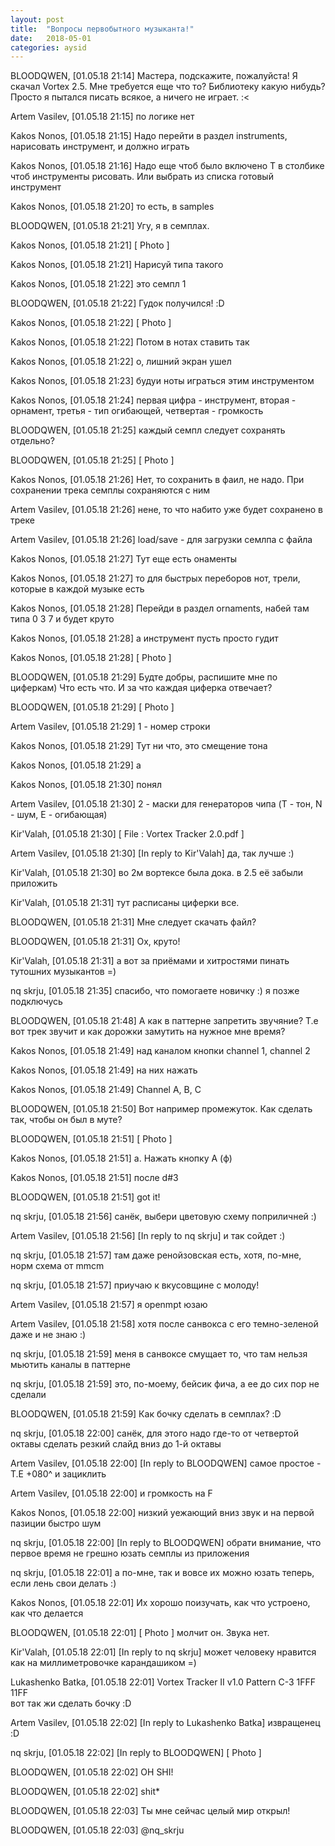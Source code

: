 ```yaml
---
layout: post
title:  "Вопросы первобытного музыканта!"
date:   2018-05-01
categories: aysid
---
```

BLOODQWEN, [01.05.18 21:14]
Мастера, подскажите, пожалуйста! Я скачал Vortex 2.5.
Мне требуется еще что то? Библиотеку какую нибудь? Просто я пытался писать всякое, а ничего не играет. :<

Artem Vasilev, [01.05.18 21:15]
по логике нет

Kakos Nonos, [01.05.18 21:15]
Надо перейти в раздел instruments, нарисовать инструмент, и должно играть

Kakos Nonos, [01.05.18 21:16]
Надо еще чтоб было включено T в столбике чтоб инструменты рисовать. Или выбрать из списка готовый инструмент

Kakos Nonos, [01.05.18 21:20]
то есть, в samples

BLOODQWEN, [01.05.18 21:21]
Угу, я в семплах.

Kakos Nonos, [01.05.18 21:21]
[ Photo ]

Kakos Nonos, [01.05.18 21:21]
Нарисуй типа такого

Kakos Nonos, [01.05.18 21:22]
это семпл 1

BLOODQWEN, [01.05.18 21:22]
Гудок получился! :D

Kakos Nonos, [01.05.18 21:22]
[ Photo ]

Kakos Nonos, [01.05.18 21:22]
Потом в нотах ставить так

Kakos Nonos, [01.05.18 21:22]
о, лишний экран ушел

Kakos Nonos, [01.05.18 21:23]
будуи ноты играться этим инструментом

Kakos Nonos, [01.05.18 21:24]
первая цифра - инструмент, вторая - орнамент, третья - тип огибающей, четвертая - громкость

BLOODQWEN, [01.05.18 21:25]
каждый семпл следует сохранять отдельно?

BLOODQWEN, [01.05.18 21:25]
[ Photo ]

Kakos Nonos, [01.05.18 21:26]
Нет, то сохранить в фаил, не надо. При сохранении трека семплы сохраняются с ним

Artem Vasilev, [01.05.18 21:26]
нене, то что набито уже будет сохранено в треке

Artem Vasilev, [01.05.18 21:26]
load/save - для загрузки семлпа с файла

Kakos Nonos, [01.05.18 21:27]
Тут еще есть онаменты

Kakos Nonos, [01.05.18 21:27]
то для быстрых переборов нот, трели, которые в каждой музыке есть

Kakos Nonos, [01.05.18 21:28]
Перейди в раздел ornaments, набей там типа 0 3 7 и будет круто

Kakos Nonos, [01.05.18 21:28]
а инструмент пусть просто гудит

Kakos Nonos, [01.05.18 21:28]
[ Photo ]

BLOODQWEN, [01.05.18 21:29]
Будте добры, распишите мне по циферкам) Что есть что. И за что каждая циферка отвечает?

BLOODQWEN, [01.05.18 21:29]
[ Photo ]

Artem Vasilev, [01.05.18 21:29]
1 - номер строки

Kakos Nonos, [01.05.18 21:29]
Тут ни что, это смещение тона

Kakos Nonos, [01.05.18 21:29]
а

Kakos Nonos, [01.05.18 21:30]
понял

Artem Vasilev, [01.05.18 21:30]
2 - маски для генераторов чипа (T - тон, N - шум, E - огибающая)

Kir'Valah, [01.05.18 21:30]
[ File : Vortex Tracker 2.0.pdf ]

Artem Vasilev, [01.05.18 21:30]
[In reply to Kir'Valah]
да, так лучше :)

Kir'Valah, [01.05.18 21:30]
во 2м вортексе была дока. в 2.5 её забыли приложить

Kir'Valah, [01.05.18 21:31]
тут расписаны циферки все.

BLOODQWEN, [01.05.18 21:31]
Мне следует скачать файл?

BLOODQWEN, [01.05.18 21:31]
Ох, круто!

Kir'Valah, [01.05.18 21:31]
а вот за приёмами и хитростями пинать тутошних музыкантов =)

nq skrju, [01.05.18 21:35]
спасибо, что помогаете новичку :) я позже подключусь

BLOODQWEN, [01.05.18 21:48]
А как в паттерне запретить звучяние? Т.е вот трек звучит и как дорожки замутить на нужное мне время?

Kakos Nonos, [01.05.18 21:49]
над каналом кнопки channel 1, channel 2

Kakos Nonos, [01.05.18 21:49]
на них нажать

Kakos Nonos, [01.05.18 21:49]
Channel A, B, C

BLOODQWEN, [01.05.18 21:50]
Вот например промежуток. Как сделать так, чтобы он был в муте?

BLOODQWEN, [01.05.18 21:51]
[ Photo ]

Kakos Nonos, [01.05.18 21:51]
а. Нажать кнопку A (ф)

Kakos Nonos, [01.05.18 21:51]
после d#3

BLOODQWEN, [01.05.18 21:51]
got it!

nq skrju, [01.05.18 21:56]
санёк, выбери цветовую схему поприличней :)

Artem Vasilev, [01.05.18 21:56]
[In reply to nq skrju]
и так сойдет :)

nq skrju, [01.05.18 21:57]
там даже ренойзовская есть, хотя, по-мне, норм схема от mmcm

nq skrju, [01.05.18 21:57]
приучаю к вкусовщине с молоду!

Artem Vasilev, [01.05.18 21:57]
я openmpt юзаю

Artem Vasilev, [01.05.18 21:58]
хотя после санвокса с его темно-зеленой даже и не знаю :)

nq skrju, [01.05.18 21:59]
меня в санвоксе смущает то, что там нельзя мьютить каналы в паттерне

nq skrju, [01.05.18 21:59]
это, по-моему, бейсик фича, а ее до сих пор не сделали

BLOODQWEN, [01.05.18 21:59]
Как бочку сделать в семплах? :D

nq skrju, [01.05.18 22:00]
санёк, для этого надо где-то от четвертой октавы сделать резкий слайд вниз до 1-й октавы

Artem Vasilev, [01.05.18 22:00]
[In reply to BLOODQWEN]
самое простое - T.E +080^ и зациклить

Artem Vasilev, [01.05.18 22:00]
и громкость на F

Kakos Nonos, [01.05.18 22:00]
низкий уежающий вниз звук и на первой пазиции быстро шум

nq skrju, [01.05.18 22:00]
[In reply to BLOODQWEN]
обрати внимание, что первое время не грешно юзать семплы из приложения

nq skrju, [01.05.18 22:01]
а по-мне, так и вовсе их можно юзать теперь, если лень свои делать :)

Kakos Nonos, [01.05.18 22:01]
Их хорошо поизучать, как что устроено, как что делается

BLOODQWEN, [01.05.18 22:01]
[ Photo ]
молчит он. Звука нет.

Kir'Valah, [01.05.18 22:01]
[In reply to nq skrju]
может человеку нравится как на миллиметровочке карандашиком =)

Lukashenko Batka, [01.05.18 22:01]
Vortex Tracker II v1.0 Pattern
C-3 1FFF 11FF              
вот так жи сделать бочку :D

Artem Vasilev, [01.05.18 22:02]
[In reply to Lukashenko Batka]
извращенец :D

nq skrju, [01.05.18 22:02]
[In reply to BLOODQWEN]
[ Photo ]

BLOODQWEN, [01.05.18 22:02]
OH SHI!

BLOODQWEN, [01.05.18 22:02]
shit*

BLOODQWEN, [01.05.18 22:03]
Ты мне сейчас целый мир открыл!

BLOODQWEN, [01.05.18 22:03]
@nq_skrju